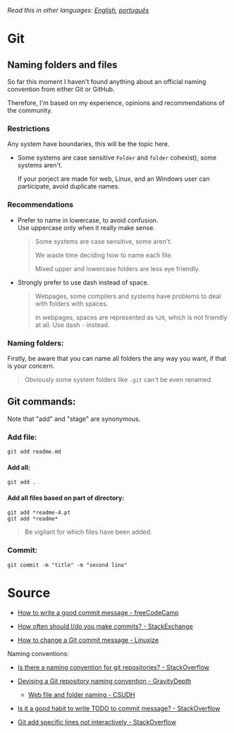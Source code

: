 *Read this in other languages: [English](readme.md), [português](readme.pt.md)*

# Git

## Naming folders and files

So far this moment I haven't found anything about an official naming convention from either Git or GitHub.

Therefore, I'm based on my experience, opinions and recommendations of the community.

### Restrictions

Any system have boundaries, this will be the topic here.

* Some systems are case sensitive `Folder` and `folder` cohexist), some systems aren't.

  If your porject are made for web, Linux, and an Windows user can participate, avoid duplicate names.

### Recommendations

* Prefer to name in lowercase, to avoid confusion.  
  Use uppercase only when it really make sense.
    > Some systems are case sensitive, some aren't.
    >
    > We waste time deciding how to name each file.
    >
    > Mixed upper and lowercase folders are less eye friendly.

* Strongly prefer to use dash instead of space.

  > Webpages, some compilers and systems have problems to deal with folders with spaces.
  >
  > In webpages, spaces are represented as `%20`, which is not friendly at all. Use dash `-` instead.

### Naming folders:

Firstly, be aware that you can name all folders the any way you want, if that is your concern.

> Obviously some system folders like `.git` can't be even renamed.

## Git commands:

Note that "add" and "stage" are synonymous.

### Add file:

```git
git add readme.md
```

#### Add all:

```git
git add .
```

#### Add all files based on part of directory:

```git
git add *readme-4.pt
git add *readme*
```

> Be vigilant for which files have been added.

### Commit:

```git
git commit -m "title" -m "second line"
```

# Source

* [How to write a good commit message - freeCodeCamp](https://www.freecodecamp.org/news/a-beginners-guide-to-git-how-to-write-a-good-commit-message/)

* [How often should I/do you make commits? - StackExchange](https://softwareengineering.stackexchange.com/questions/74764/how-often-should-i-do-you-make-commits)

* [How to change a Git commit message - Linuxize](https://linuxize.com/post/change-git-commit-message/)

Naming conventions:

* [Is there a naming convention for git repositories? - StackOverflow](https://stackoverflow.com/questions/11947587/is-there-a-naming-convention-for-git-repositories)

* [Devising a Git repository  naming convention - GravityDepth](https://gravitydept.com/blog/devising-a-git-repository-naming-convention)

  * [Web file and folder naming - CSUDH](https://www.csudh.edu/web-services/web-standards/file-folder-naming/)

* [Is it a good habit to write TODO to commit message? - StackOverflow](https://stackoverflow.com/questions/51260140/is-it-a-good-habit-to-write-todo-to-commit-message)

* [Git add specific lines not interactively - StackOverflow](https://stackoverflow.com/questions/50627024/git-add-specific-lines-not-interactively)